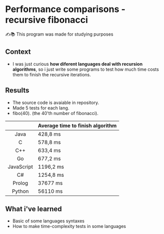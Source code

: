 # Performance comparisons - recursive fibonacci
✍️📚 This program was made for studying purposes

## Context
* I was just curious **how diferent languages deal with recursion algorithms**, so i just write some programs to test how much time costs them to finish the recursive iterations.

## Results
* The source code is avaiable in repository.
* Made 5 tests for each lang.
* fibo(40). (the 40'th number of fibonacci).

|            | Average time to finish algorithm |
|:----------:|----------------------------------|
|    Java    |             428,8 ms             |
|      C     |             578,8 ms             |
|     C++    |             633,4 ms             |
|     Go     |             677,2 ms             |
| JavaScript |             1196,2 ms            |
|     C#     |             1254,8 ms            |
|   Prolog   |             37677 ms             |
|   Python   |             56110 ms             |

## What i've learned
* Basic of some languages syntaxes
* How to make time-complexity tests in some languages